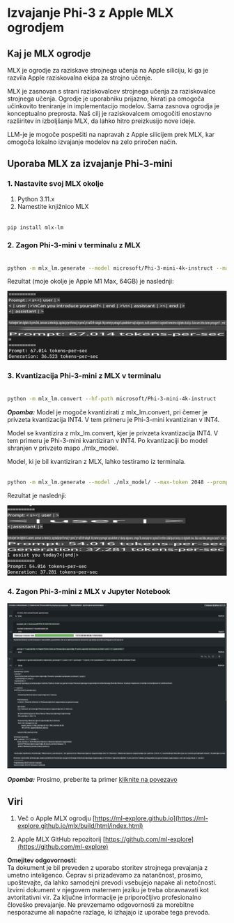 # **Izvajanje Phi-3 z Apple MLX ogrodjem**

## **Kaj je MLX ogrodje**

MLX je ogrodje za raziskave strojnega učenja na Apple siliciju, ki ga je razvila Apple raziskovalna ekipa za strojno učenje.

MLX je zasnovan s strani raziskovalcev strojnega učenja za raziskovalce strojnega učenja. Ogrodje je uporabniku prijazno, hkrati pa omogoča učinkovito treniranje in implementacijo modelov. Sama zasnova ogrodja je konceptualno preprosta. Naš cilj je raziskovalcem omogočiti enostavno razširitev in izboljšanje MLX, da lahko hitro preizkusijo nove ideje.

LLM-je je mogoče pospešiti na napravah z Apple silicijem prek MLX, kar omogoča lokalno izvajanje modelov na zelo priročen način.

## **Uporaba MLX za izvajanje Phi-3-mini**

### **1. Nastavite svoj MLX okolje**

1. Python 3.11.x  
2. Namestite knjižnico MLX  

```bash

pip install mlx-lm

```

### **2. Zagon Phi-3-mini v terminalu z MLX**

```bash

python -m mlx_lm.generate --model microsoft/Phi-3-mini-4k-instruct --max-token 2048 --prompt  "<|user|>\nCan you introduce yourself<|end|>\n<|assistant|>"

```

Rezultat (moje okolje je Apple M1 Max, 64GB) je naslednji:

![Terminal](../../../../../translated_images/01.0d0f100b646a4e4c4f1cd36c1a05727cd27f1e696ed642c06cf6e2c9bbf425a4.sl.png)

### **3. Kvantizacija Phi-3-mini z MLX v terminalu**

```bash

python -m mlx_lm.convert --hf-path microsoft/Phi-3-mini-4k-instruct

```

***Opomba:*** Model je mogoče kvantizirati z mlx_lm.convert, pri čemer je privzeta kvantizacija INT4. V tem primeru je Phi-3-mini kvantiziran v INT4.

Model se kvantizira z mlx_lm.convert, kjer je privzeta kvantizacija INT4. V tem primeru je Phi-3-mini kvantiziran v INT4. Po kvantizaciji bo model shranjen v privzeto mapo ./mlx_model.

Model, ki je bil kvantiziran z MLX, lahko testiramo iz terminala.

```bash

python -m mlx_lm.generate --model ./mlx_model/ --max-token 2048 --prompt  "<|user|>\nCan you introduce yourself<|end|>\n<|assistant|>"

```

Rezultat je naslednji:

![INT4](../../../../../translated_images/02.04e0be1f18a90a58ad47e0c9d9084ac94d0f1a8c02fa707d04dd2dfc7e9117c6.sl.png)

### **4. Zagon Phi-3-mini z MLX v Jupyter Notebook**

![Notebook](../../../../../translated_images/03.0cf0092fe143357656bb5a7bc6427c41d8528d772d38a82d0b2693e2a3eeb16e.sl.png)

***Opomba:*** Prosimo, preberite ta primer [kliknite na povezavo](../../../../../code/03.Inference/MLX/MLX_DEMO.ipynb)

## **Viri**

1. Več o Apple MLX ogrodju [https://ml-explore.github.io](https://ml-explore.github.io/mlx/build/html/index.html)  

2. Apple MLX GitHub repozitorij [https://github.com/ml-explore](https://github.com/ml-explore)  

**Omejitev odgovornosti**:  
Ta dokument je bil preveden z uporabo storitev strojnega prevajanja z umetno inteligenco. Čeprav si prizadevamo za natančnost, prosimo, upoštevajte, da lahko samodejni prevodi vsebujejo napake ali netočnosti. Izvirni dokument v njegovem maternem jeziku je treba obravnavati kot avtoritativni vir. Za ključne informacije je priporočljivo profesionalno človeško prevajanje. Ne prevzemamo odgovornosti za morebitne nesporazume ali napačne razlage, ki izhajajo iz uporabe tega prevoda.
